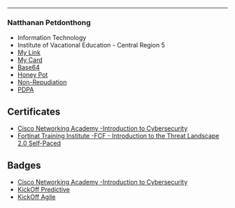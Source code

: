
---

### Natthanan Petdonthong

- Information Technology
- Institute of Vacational Education - Central Region 5
- [My Link](HelloWorld)
- [My Card](NewYearCard)
- [Base64](Base64)
- [Honey Pot](HoneyPot)
- [Non-Repudiation](Non-Repudiation)
- [PDPA](PDPA)

## Certificates

- [Cisco Networking Academy -Introduction to Cybersecurity](Introduction_to_Cybersecurity)
- [Fortinat Training Institute -FCF - Introduction to the Threat Landscape 2.0 Self-Paced](Course_Completion_Certificate)

## Badges

- [Cisco Networking Academy -Introduction to Cybersecurity](BadgeOne)
- [KickOff Predictive](KickOff)
- [KickOff Agile](KickOff2)
